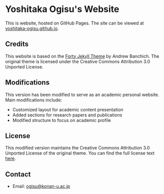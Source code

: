 # Yoshitaka Ogisu's Website

This is website, hosted on GitHub Pages. The site can be viewed at [yoshitaka-ogisu.github.io](https://yoshitaka-ogisu.github.io).

## Credits
This website is based on the [Forty Jekyll Theme](https://github.com/andrewbanchich/forty-jekyll-theme) by Andrew Banchich.
The original theme is licensed under the Creative Commons Attribution 3.0 Unported License.

## Modifications
This version has been modified to serve as an academic personal website.
Main modifications include:
- Customized layout for academic content presentation
- Added sections for research papers and publications
- Modified structure to focus on academic profile

## License
This modified version maintains the Creative Commons Attribution 3.0 Unported License of the original theme.
You can find the full license text [here](https://github.com/andrewbanchich/forty-jekyll-theme/blob/master/LICENSE.md).

## Contact
- Email: ogisu@konan-u.ac.jp